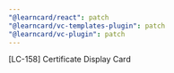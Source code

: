 ```yaml
---
"@learncard/react": patch
"@learncard/vc-templates-plugin": patch
"@learncard/vc-plugin": patch
---
```


[LC-158] Certificate Display Card
